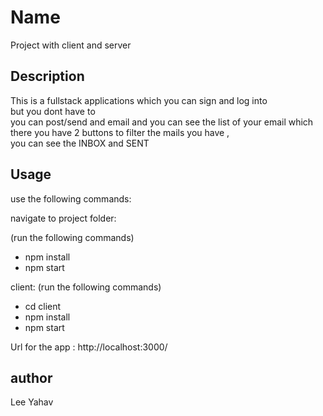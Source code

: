 # Name

Project with client and server 


## Description

This is a fullstack applications which you can sign and log into    
but you dont have to    
you can post/send and email and you can see the   list of your email which there you have 2 buttons to filter the mails you have ,   
you can see the INBOX and SENT


## Usage

use the following commands:   

navigate to project folder:

(run the following commands)    
- npm install 
- npm start 

client: (run the following commands)
- cd client
- npm install 
- npm start
       
Url for the app : http://localhost:3000/


## author 
Lee Yahav